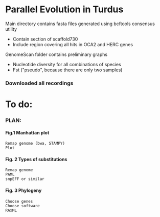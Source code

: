 # Parallel Evolution in Turdus

Main directory contains fasta files generated using bcftools consensus utility
* Contain section of scaffold730
* Include region covering all hits in OCA2 and HERC genes

GenomeScan folder contains preliminary graphs
* Nucleotide diversity for all combinations of species
* Fst ("pseudo", because there are only two samples)

### Downloaded all recordings

# To do:
### PLAN:
#### Fig.1 Manhattan plot
	Remap genome (bwa, STAMPY)
	Plot
#### Fig. 2 Types of substitutions
	Remap genome
	PAML
	snpEFF or similar
#### Fig. 3 Phylogeny
	Choose genes
	Choose software
	RAxML
